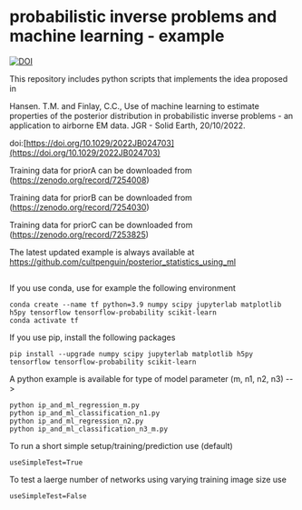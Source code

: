 # probabilistic inverse problems and machine learning - example

[![DOI](https://zenodo.org/badge/530996445.svg)](https://zenodo.org/badge/latestdoi/530996445)


This repository includes python scripts that implements the idea proposed in 

Hansen. T.M. and Finlay, C.C., Use of machine learning to estimate properties of the posterior distribution in probabilistic inverse problems - an application to airborne EM data. JGR - Solid Earth,  20/10/2022.

doi:[https://doi.org/10.1029/2022JB024703](https://doi.org/10.1029/2022JB024703)


Training data for priorA can be downloaded from (https://zenodo.org/record/7254008)

Training data for priorB can be downloaded from (https://zenodo.org/record/7254030)

Training data for priorC can be downloaded from (https://zenodo.org/record/7253825)

The latest updated example is always available at https://github.com/cultpenguin/posterior_statistics_using_ml

## 

If you use conda, use for example the following environment

    conda create --name tf python=3.9 numpy scipy jupyterlab matplotlib h5py tensorflow tensorflow-probability scikit-learn
    conda activate tf

If you use pip, install the following packages
    
    pip install --upgrade numpy scipy jupyterlab matplotlib h5py tensorflow tensorflow-probability scikit-learn
    
A python example is available for type of model parameter (m, n1, n2, n3) -->

    python ip_and_ml_regression_m.py
    python ip_and_ml_classification_n1.py
    python ip_and_ml_regression_n2.py
    python ip_and_ml_classification_n3_m.py

To run a short simple setup/training/prediction use (default)

    useSimpleTest=True

To test a laerge number of networks using varying training image size use

    useSimpleTest=False
